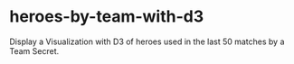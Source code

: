 # heroes-by-team-with-d3
Display a Visualization with D3 of heroes used in the last 50 matches by a Team Secret.
